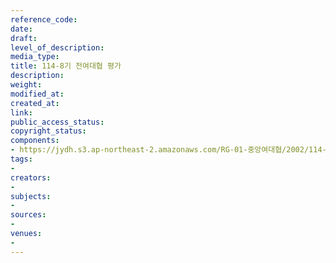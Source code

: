 ```yaml
---
reference_code: 
date: 
draft: 
level_of_description: 
media_type: 
title: 114-8기 전여대협 평가
description: 
weight: 
modified_at: 
created_at: 
link: 
public_access_status: 
copyright_status: 
components:
- https://jydh.s3.ap-northeast-2.amazonaws.com/RG-01-중앙여대협/2002/114-8기+전여대협+평가.pdf
tags:
- 
creators:
- 
subjects:
- 
sources:
- 
venues:
- 
---
```

